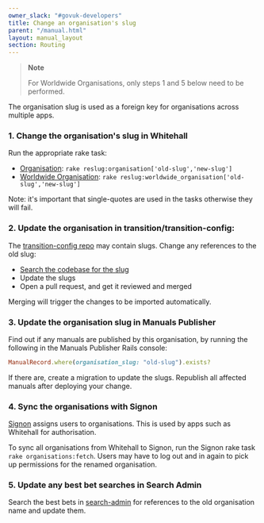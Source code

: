 ```yaml
---
owner_slack: "#govuk-developers"
title: Change an organisation's slug
parent: "/manual.html"
layout: manual_layout
section: Routing
---
```


> **Note**
>
> For Worldwide Organisations, only steps 1 and 5 below need to be performed.

The organisation slug is used as a foreign key for organisations across
multiple apps.

### 1. Change the organisation's slug in Whitehall

Run the appropriate rake task:

- [Organisation][organisation-rake-task]: `rake reslug:organisation['old-slug','new-slug']`
- [Worldwide Organisation][worldwide-organisation-rake-task]: `rake reslug:worldwide_organisation['old-slug','new-slug']`

Note: it's important that single-quotes are used in the tasks otherwise they will fail.

### 2. Update the organisation in transition/transition-config:

The [transition-config repo](https://github.com/alphagov/transition-config) may
contain slugs. Change any references to the old slug:

- [Search the codebase for the slug](https://github.com/alphagov/transition-config/search?utf8=%E2%9C%93&q=old-slug)
- Update the slugs
- Open a pull request, and get it reviewed and merged

Merging will trigger the changes to be imported automatically.

### 3. Update the organisation slug in Manuals Publisher

Find out if any manuals are published by this organisation, by running the
following in the Manuals Publisher Rails console:

```ruby
ManualRecord.where(organisation_slug: "old-slug").exists?
```

If there are, create a migration to update the slugs. Republish all affected
manuals after deploying your change.

### 4. Sync the organisations with Signon

[Signon][signon] assigns users to organisations. This is used by apps such as
Whitehall for authorisation.

To sync all organisations from Whitehall to Signon, run the Signon rake task
`rake organisations:fetch`. Users may have to log out and in again to pick up
permissions for the renamed organisation.

[signon]: https://signon.publishing.service.gov.uk/

### 5. Update any best bet searches in Search Admin

Search the best bets in [search-admin][search-admin] for references to the old
organisation name and update them.

[organisation-rake-task]: https://github.com/alphagov/whitehall/blob/900ab57004bb350eea409d06176e424bc9df0180/lib/tasks/reslugging.rake#L132
[worldwide-organisation-rake-task]: https://github.com/alphagov/whitehall/blob/900ab57004bb350eea409d06176e424bc9df0180/lib/tasks/reslugging.rake#L146
[search-admin]: https://search-admin.publishing.service.gov.uk/
